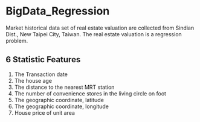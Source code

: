 # BigData_Regression
Market historical data set of real estate valuation are collected from Sindian Dist., New Taipei City, Taiwan.
The real estate valuation is a regression problem.

## 6 Statistic Features
1. The Transaction date
2. The house age
3. The distance to the nearest MRT station
4. The number of convenience stores in the living circle on foot
5. The geographic coordinate, latitude
6. The geographic coordinate, longitude
7. House price of unit area
